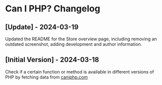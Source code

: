 # Can I PHP? Changelog

## [Update] - 2024-03-19

Updated the README for the Store overview page, including removing an outdated screenshot, adding development and author information.

## [Initial Version] - 2024-03-18

Check if a certain function or method is available in different versions of PHP by fetching data from [caniphp.com](https://caniphp.com/)